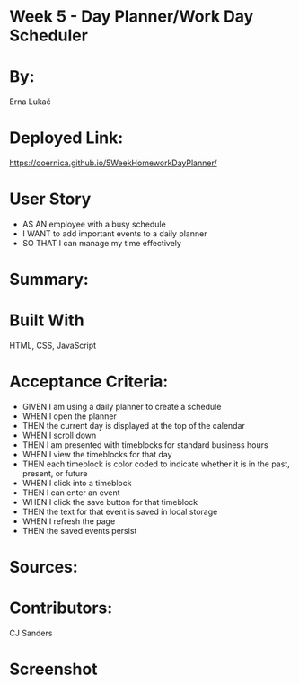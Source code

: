 # Week 5 - Day Planner/Work Day Scheduler

# By:
Erna Lukač

# Deployed Link:
https://ooernica.github.io/5WeekHomeworkDayPlanner/

# User Story
- AS AN employee with a busy schedule
- I WANT to add important events to a daily planner
- SO THAT I can manage my time effectively

# Summary:

# Built With 

HTML, CSS, JavaScript

# Acceptance Criteria:
- GIVEN I am using a daily planner to create a schedule
- WHEN I open the planner
- THEN the current day is displayed at the top of the calendar
- WHEN I scroll down
- THEN I am presented with timeblocks for standard business hours
- WHEN I view the timeblocks for that day
- THEN each timeblock is color coded to indicate whether it is in the past, present, or future
- WHEN I click into a timeblock
- THEN I can enter an event
- WHEN I click the save button for that timeblock
- THEN the text for that event is saved in local storage
- WHEN I refresh the page
- THEN the saved events persist

# Sources:

# Contributors:
CJ Sanders

# Screenshot
